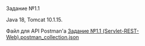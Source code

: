 Задание №1.1

Java 18, Tomcat 10.1.15.

Файл для API Postman'a
[Задание №1.1 (Servlet-REST-Web).postman_collection.json](https://github.com/kamikADzzzeeeee/TaskNumber1_1/files/13939158/1.1.Servlet-REST-Web.postman_collection.json)

